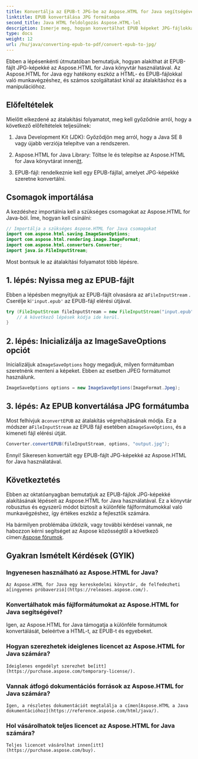 ```yaml
---
title: Konvertálja az EPUB-t JPG-be az Aspose.HTML for Java segítségével
linktitle: EPUB konvertálása JPG formátumba
second_title: Java HTML feldolgozás Aspose.HTML-lel
description: Ismerje meg, hogyan konvertálhat EPUB képeket JPG-fájlokká az Aspose.HTML for Java segítségével. Kövesse lépésenkénti útmutatónkat a zökkenőmentes átalakítás érdekében.
type: docs
weight: 12
url: /hu/java/converting-epub-to-pdf/convert-epub-to-jpg/
---
```


Ebben a lépésenkénti útmutatóban bemutatjuk, hogyan alakíthat át EPUB-fájlt JPG-képekké az Aspose.HTML for Java könyvtár használatával. Az Aspose.HTML for Java egy hatékony eszköz a HTML- és EPUB-fájlokkal való munkavégzéshez, és számos szolgáltatást kínál az átalakításhoz és a manipulációhoz.

## Előfeltételek

Mielőtt elkezdené az átalakítási folyamatot, meg kell győződnie arról, hogy a következő előfeltételek teljesülnek:

1. Java Development Kit (JDK): Győződjön meg arról, hogy a Java SE 8 vagy újabb verziója telepítve van a rendszeren.

2.  Aspose.HTML for Java Library: Töltse le és telepítse az Aspose.HTML for Java könyvtárat innen[itt](https://releases.aspose.com/html/java/).

3. EPUB-fájl: rendelkeznie kell egy EPUB-fájllal, amelyet JPG-képekké szeretne konvertálni.

## Csomagok importálása

A kezdéshez importálnia kell a szükséges csomagokat az Aspose.HTML for Java-ból. Íme, hogyan kell csinálni:

```java
// Importálja a szükséges Aspose.HTML for Java csomagokat
import com.aspose.html.saving.ImageSaveOptions;
import com.aspose.html.rendering.image.ImageFormat;
import com.aspose.html.converters.Converter;
import java.io.FileInputStream;
```

Most bontsuk le az átalakítási folyamatot több lépésre.

## 1. lépés: Nyissa meg az EPUB-fájlt

 Ebben a lépésben megnyitjuk az EPUB-fájlt olvasásra az a`FileInputStream` . Cserélje ki`'input.epub'` az EPUB-fájl elérési útjával.

```java
try (FileInputStream fileInputStream = new FileInputStream("input.epub")) {
    // A következő lépések kódja ide kerül.
}
```

## 2. lépés: Inicializálja az ImageSaveOptions opciót

Inicializáljuk a`ImageSaveOptions` hogy megadjuk, milyen formátumban szeretnénk menteni a képeket. Ebben az esetben JPEG formátumot használunk.

```java
ImageSaveOptions options = new ImageSaveOptions(ImageFormat.Jpeg);
```

## 3. lépés: Az EPUB konvertálása JPG formátumba

 Most felhívjuk a`convertEPUB` az átalakítás végrehajtásának módja. Ez a módszer a`FileInputStream` az EPUB fájl esetében a`ImageSaveOptions`, és a kimeneti fájl elérési útját.

```java
Converter.convertEPUB(fileInputStream, options, "output.jpg");
```

Ennyi! Sikeresen konvertált egy EPUB-fájlt JPG-képekké az Aspose.HTML for Java használatával.

## Következtetés

Ebben az oktatóanyagban bemutatjuk az EPUB-fájlok JPG-képekké alakításának lépéseit az Aspose.HTML for Java használatával. Ez a könyvtár robusztus és egyszerű módot biztosít a különféle fájlformátumokkal való munkavégzéshez, így értékes eszköz a fejlesztők számára.

 Ha bármilyen problémába ütközik, vagy további kérdései vannak, ne habozzon kérni segítséget az Aspose közösségtől a következő címen:[Aspose fórumok](https://forum.aspose.com/).

## Gyakran Ismételt Kérdések (GYIK)

### Ingyenesen használható az Aspose.HTML for Java?
    Az Aspose.HTML for Java egy kereskedelmi könyvtár, de felfedezheti a[ingyenes próbaverzió](https://releases.aspose.com/).

### Konvertálhatok más fájlformátumokat az Aspose.HTML for Java segítségével?
   Igen, az Aspose.HTML for Java támogatja a különféle formátumok konvertálását, beleértve a HTML-t, az EPUB-t és egyebeket.

### Hogyan szerezhetek ideiglenes licencet az Aspose.HTML for Java számára?
    Ideiglenes engedélyt szerezhet be[itt](https://purchase.aspose.com/temporary-license/).

### Vannak átfogó dokumentációs források az Aspose.HTML for Java számára?
    Igen, a részletes dokumentációt megtalálja a címen[Aspose.HTML a Java dokumentációhoz](https://reference.aspose.com/html/java/).

### Hol vásárolhatok teljes licencet az Aspose.HTML for Java számára?
    Teljes licencet vásárolhat innen[itt](https://purchase.aspose.com/buy).

